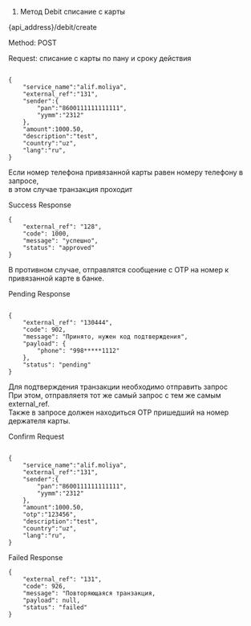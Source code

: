 1. Метод Debit списание с карты

{api_address}/debit/create

Method: POST

Request: списание с карты по пану и сроку действия

```

{
    "service_name":"alif.moliya",
    "external_ref":"131",
    "sender":{
        "pan":"8600111111111111",
        "yymm":"2312"
    },
    "amount":1000.50,
    "description":"test",
    "country":"uz",
    "lang":"ru",
}

```

 Если номер телефона привязанной карты равен номеру телефону в запросе,   
 в этом случае транзакция проходит

Success Response

```
{
    "external_ref": "128",
    "code": 1000,
    "message": "успешно",
    "status": "approved"
}

```

В противном случае, отправлятся сообщение с OTP на номер к привязанной карте в банке. 

Pending Response

```

{
    "external_ref": "130444",
    "code": 902,
    "message": "Принято, нужен код подтверждения",
    "payload": {
        "phone": "998*****1112"
    },
    "status": "pending"
}

```

Для подтверждения транзакции необходимо отправить запрос  
При этом, отправляетя тот же cамый запрос с тем же самым external_ref.  
Также в запросе должен находиться OTP пришедший на номер держателя карты. 

Confirm Request

```

{
    "service_name":"alif.moliya",
    "external_ref":"131",
    "sender":{
        "pan":"8600111111111111",
        "yymm":"2312"
    },
    "amount":1000.50,
    "otp":"123456",
    "description":"test",
    "country":"uz",
    "lang":"ru",
}

```


Failed Response

```
{
    "external_ref": "131",
    "code": 926,
    "message": "Повторяющаяся транзакция,
    "payload": null,
    "status": "failed"
}

```

